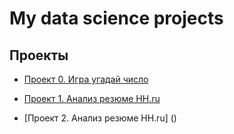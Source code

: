 # My data science projects
## Проекты
* [Проект 0. Игра угадай число](https://github.com/Wasta11/sf_ds/tree/main/project%200)
* [Проект 1. Анализ резюме HH.ru](https://github.com/Wasta11/sf_ds/blob/3d35847f6429cfa565e5346cc8cac420945ccff0/PROJECT-1_Анализ_резюме_из_HeadHunter/data/Project-1.%20Ноутбук-шаблон%20(1).ipynb)
    
* [Проект 2. Анализ резюме HH.ru] () 